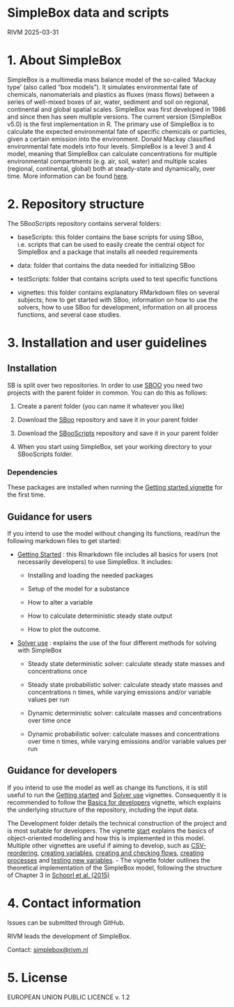 SimpleBox data and scripts
================
RIVM
2025-03-31

# 1. About SimpleBox

SimpleBox is a multimedia mass balance model of the so-called ‘Mackay
type’ (also called “box models”). It simulates environmental fate of
chemicals, nanomaterials and plastics as fluxes (mass flows) between a
series of well-mixed boxes of air, water, sediment and soil on regional,
continental and global spatial scales. SimpleBox was first developed in
1986 and since then has seen multiple versions. The current version
(SimpleBox v5.0) is the first implementation in R. The primary use of
SimpleBox is to calculate the expected environmental fate of specific
chemicals or particles, given a certain emission into the environment.
Donald Mackay classified environmental fate models into four levels.
SimpleBox is a level 3 and 4 model, meaning that SimpleBox can calculate
concentrations for multiple environmental compartments (e.g. air, soil,
water) and multiple scales (regional, continental, global) both at
steady-state and dynamically, over time. More information can be found
[here](vignettes/Development/QualityDocumentation.md "More info on SimpleBox").

# 2. Repository structure

The SBooScripts repository contains serveral folders:

- baseScripts: this folder contains the base scripts for using SBoo,
  i.e. scripts that can be used to easily create the central object for
  SimpleBox and a package that installs all needed requirements

- data: folder that contains the data needed for initializing SBoo

- testScripts: folder that contains scripts used to test specific
  functions

- vignettes: this folder contains explanatory RMarkdown files on several
  subjects; how to get started with SBoo, information on how to use the
  solvers, how to use SBoo for development, information on all process
  functions, and several case studies.

# 3. Installation and user guidelines

## Installation

SB is split over two repositories. In order to use
[SBOO](https://github.com/rivm-syso/SBoo) you need two projects with the
parent folder in common. You can do this as follows:

1.  Create a parent folder (you can name it whatever you like)

2.  Download the [SBoo](https://github.com/rivm-syso/SBoo) repository
    and save it in your parent folder

3.  Download the [SBooScripts](https://github.com/rivm-syso/SBooScripts)
    repository and save it in your parent folder

4.  When you start using SimpleBox, set your working directory to your
    SBooScripts folder.

### Dependencies

These packages are installed when running the [Getting started
vignette](vignettes/Getting-started.md) for the first time.

## Guidance for users

If you intend to use the model without changing its functions, read/run
the following markdown files to get started:

- [Getting Started](vignettes/Getting-started.Rmd) : this Rmarkdown file
  includes all basics for users (not necessarily developers) to use
  SimpleBox. It includes:

  - Installing and loading the needed packages

  - Setup of the model for a substance

  - How to alter a variable

  - How to calculate deterministic steady state output

  - How to plot the outcome.

- [Solver use](vignettes/10.0-Solver-use.md) : explains the use of the
  four different methods for solving with SimpleBox

  - Steady state deterministic solver: calculate steady state masses and
    concentrations once

  - Steady state probabilistic solver: calculate steady state masses and
    concentrations n times, while varying emissions and/or variable
    values per run

  - Dynamic deterministic solver: calculate masses and concentrations
    over time once

  - Dynamic probabilistic solver: calculate masses and concentrations
    over time n times, while varying emissions and/or variable values
    per run

## Guidance for developers

If you intend to use the model as well as change its functions, it is
still useful to run the [Getting started](vignettes/Getting-started.md)
and [Solver use](vignettes/10.0-Solver-use.md) vignettes. Consequently
it is recommended to follow the [Basics for
developers](vignettes/Development/BasicsOfDevelopment.md) vignette,
which explains the underlying structure of the repository, including the
input data.

The Development folder details the technical construction of the project
and is most suitable for developers. The vignette
[start](/vignettes/Development/start.md) explains the basics of
object-oriented modelling and how this is implemented in this model.
Multiple other vignettes are useful if aiming to develop, such as
[CSV-reordering](/vignettes/Development/CSVdata.Rmd), [creating
variables](vignettes/Development/FirstVars.Rmd), [creating and checking
flows](/vignettes/Development/AirFlow.Rmd), [creating
processes](vignettes/Development/processFlow.Rmd) and [testing new
variables](/vignettes/Development/testRainDropRadius.Rmd). - The
vignette folder outlines the theoretical implementation of the SimpleBox
model, following the structure of Chapter 3 in [Schoorl et
al. (2015)](https://www.rivm.nl/bibliotheek/rapporten/2015-0161.html)

# 4. Contact information

Issues can be submitted through GitHub.

RIVM leads the development of SimpleBox.

Contact: simplebox@rivm.nl

# 5. License

EUROPEAN UNION PUBLIC LICENCE v. 1.2
